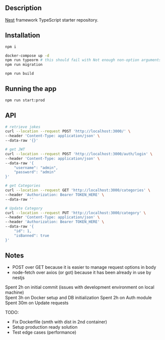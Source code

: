 ## Description

[Nest](https://github.com/nestjs/nest) framework TypeScript starter repository.

## Installation

```bash
npm i

docker-compose up -d
npm run typeorm # this should fail with Not enough non-option arguments: got 0, need at least 1
npm run migration

npm run build
```

## Running the app

```bash
npm run start:prod
```

## API

```bash
# retrieve jokes
curl --location --request POST 'http://localhost:3000/' \
--header 'Content-Type: application/json' \
--data-raw '{}'

# get JWT
curl --location --request POST 'http://localhost:3000/auth/login' \
--header 'Content-Type: application/json' \
--data-raw '{
	"username": "admin",
	"password": "admin"
}'

# get Categories
curl --location --request GET 'http://localhost:3000/categories' \
--header 'Authorization: Bearer TOKEN_HERE' \
--data-raw ''

# Update Category
curl --location --request PUT 'http://localhost:3000/category' \
--header 'Content-Type: application/json' \
--header 'Authorization: Bearer TOKEN_HERE' \
--data-raw '{
    "id": 1,
    "isBanned": true
}'
```

## Notes

- POST over GET because it is easier to manage request options in body
- node-fetch over axios (or got) because it has been already in use by nestjs

Spent 2h on initial commit (issues with development environment on local machine)  
Spent 3h on Docker setup and DB initialization
Spent 2h on Auth module
Spent 30m on Update requests

TODO:
- Fix Dockerfile (smth with dist in 2nd container)
- Setup production ready solution
- Test edge cases (performance)
